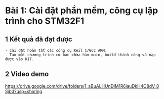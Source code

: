 # Bài 1: Cài đặt phần mềm, công cụ lập trình cho STM32F1
## 1 Kết quả đã đạt được
	- Cài đặt hoàn tất các công cụ Keil C/GCC ARM.
	- Tạo một chương trình cơ bản chứa hàm main, build thành công và nạp được vào KIT.
## 2 Video demo
https://drive.google.com/drive/folders/1_aBuALHUnDiM1R6lauDkH4C8dV_8Sjbd?usp=sharing
